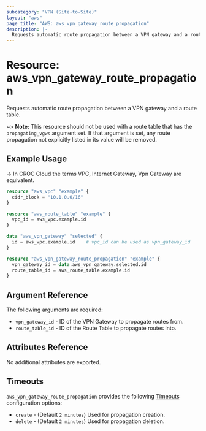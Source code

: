 ```yaml
---
subcategory: "VPN (Site-to-Site)"
layout: "aws"
page_title: "AWS: aws_vpn_gateway_route_propagation"
description: |-
  Requests automatic route propagation between a VPN gateway and a route table.
---
```


# Resource: aws_vpn_gateway_route_propagation

Requests automatic route propagation between a VPN gateway and a route table.

~> **Note:** This resource should not be used with a route table that has
the `propagating_vgws` argument set. If that argument is set, any route
propagation not explicitly listed in its value will be removed.

## Example Usage

-> In CROC Cloud the terms VPC, Internet Gateway, Vpn Gateway are equivalent.

```terraform
resource "aws_vpc" "example" {
  cidr_block = "10.1.0.0/16"
}

resource "aws_route_table" "example" {
  vpc_id = aws_vpc.example.id
}

data "aws_vpn_gateway" "selected" {
  id = aws_vpc.example.id    # vpc_id can be used as vpn_gateway_id
}

resource "aws_vpn_gateway_route_propagation" "example" {
  vpn_gateway_id = data.aws_vpn_gateway.selected.id
  route_table_id = aws_route_table.example.id
}
```

## Argument Reference

The following arguments are required:

* `vpn_gateway_id` - ID of the VPN Gateway to propagate routes from.
* `route_table_id` - ID of the Route Table to propagate routes into.

## Attributes Reference

No additional attributes are exported.

## Timeouts

`aws_vpn_gateway_route_propagation` provides the following [Timeouts](https://www.terraform.io/docs/configuration/blocks/resources/syntax.html#operation-timeouts) configuration options:

- `create` - (Default `2 minutes`) Used for propagation creation.
- `delete` - (Default `2 minutes`) Used for propagation deletion.
